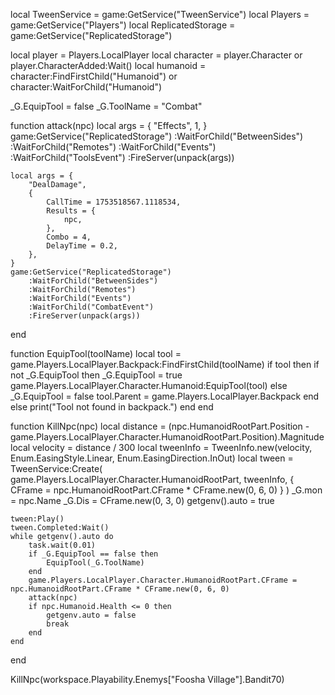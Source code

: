 local TweenService = game:GetService("TweenService")
local Players = game:GetService("Players")
local ReplicatedStorage = game:GetService("ReplicatedStorage")

local player = Players.LocalPlayer
local character = player.Character or player.CharacterAdded:Wait()
local humanoid = character:FindFirstChild("Humanoid") or character:WaitForChild("Humanoid")

_G.EquipTool = false
_G.ToolName = "Combat"

function attack(npc)
	local args = {
		"Effects",
		1,
	}
	game:GetService("ReplicatedStorage")
		:WaitForChild("BetweenSides")
		:WaitForChild("Remotes")
		:WaitForChild("Events")
		:WaitForChild("ToolsEvent")
		:FireServer(unpack(args))

	local args = {
		"DealDamage",
		{
			CallTime = 1753518567.1118534,
			Results = {
				npc,
			},
			Combo = 4,
			DelayTime = 0.2,
		},
	}
	game:GetService("ReplicatedStorage")
		:WaitForChild("BetweenSides")
		:WaitForChild("Remotes")
		:WaitForChild("Events")
		:WaitForChild("CombatEvent")
		:FireServer(unpack(args))
end

function EquipTool(toolName)
	local tool = game.Players.LocalPlayer.Backpack:FindFirstChild(toolName)
	if tool then
		if not _G.EquipTool then
			_G.EquipTool = true
			game.Players.LocalPlayer.Character.Humanoid:EquipTool(tool)
		else
			_G.EquipTool = false
			tool.Parent = game.Players.LocalPlayer.Backpack
		end
	else
		print("Tool not found in backpack.")
	end
end

function KillNpc(npc)
	local distance = (npc.HumanoidRootPart.Position - game.Players.LocalPlayer.Character.HumanoidRootPart.Position).Magnitude
	local velocity = distance / 300
	local tweenInfo = TweenInfo.new(velocity, Enum.EasingStyle.Linear, Enum.EasingDirection.InOut)
	local tween = TweenService:Create(
		game.Players.LocalPlayer.Character.HumanoidRootPart,
		tweenInfo,
		{ CFrame = npc.HumanoidRootPart.CFrame * CFrame.new(0, 6, 0) }
	)
	_G.mon = npc.Name
	_G.Dis = CFrame.new(0, 3, 0)
	getgenv().auto = true

	tween:Play()
	tween.Completed:Wait()
	while getgenv().auto do
		task.wait(0.01)
		if _G.EquipTool == false then
			EquipTool(_G.ToolName)
		end
		game.Players.LocalPlayer.Character.HumanoidRootPart.CFrame = npc.HumanoidRootPart.CFrame * CFrame.new(0, 6, 0)
		attack(npc)
		if npc.Humanoid.Health <= 0 then
			getgenv.auto = false
			break
		end
	end
end

KillNpc(workspace.Playability.Enemys["Foosha Village"].Bandit70)
